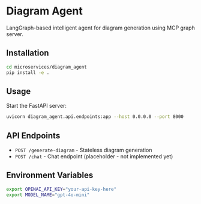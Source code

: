 # Diagram Agent

LangGraph-based intelligent agent for diagram generation using MCP graph server.

## Installation

```bash
cd microservices/diagram_agent
pip install -e .
```

## Usage

Start the FastAPI server:

```bash
uvicorn diagram_agent.api.endpoints:app --host 0.0.0.0 --port 8000
```

## API Endpoints

- `POST /generate-diagram` - Stateless diagram generation
- `POST /chat` - Chat endpoint (placeholder - not implemented yet)

## Environment Variables

```bash
export OPENAI_API_KEY="your-api-key-here"
export MODEL_NAME="gpt-4o-mini"
```